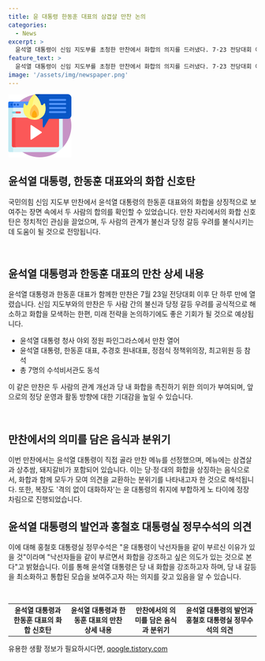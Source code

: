 ```yaml
---
title: 윤 대통령 한동훈 대표의 삼겹살 만찬 논의
categories:
  - News
excerpt: >
  윤석열 대통령이 신임 지도부를 초청한 만찬에서 화합의 의지를 드러냈다. 7·23 전당대회 이후 하루만에 이뤄진 이 만찬은 불신과 당정 갈등을 해소하려는 뜻으로 해석된다. 대통령실은 삼겹살과 상추쌈 등 다채로운 메뉴를 준비해 화합을 상징했으며, 낙선자도 초청해 갈등을 최소화하고 화합을 강조했다. 이 모든 행보는 당정이 화합하는 모습을 보이려는 의도로 전해졌다.
feature_text: >
  윤석열 대통령이 신임 지도부를 초청한 만찬에서 화합의 의지를 드러냈다. 7·23 전당대회 이후 하루만에 이뤄진 이 만찬은 불신과 당정 갈등을 해소하려는 뜻으로 해석된다. 대통령실은 삼겹살과 상추쌈 등 다채로운 메뉴를 준비해 화합을 상징했으며, 낙선자도 초청해 갈등을 최소화하고 화합을 강조했다. 이 모든 행보는 당정이 화합하는 모습을 보이려는 의도로 전해졌다.
image: '/assets/img/newspaper.png'
---
```


<p><img src="/assets/img/news.png" alt="rentncar 속보" /></p>

<h2 data-ke-size="size26">윤석열 대통령, 한동훈 대표와의 화합 신호탄</h2>

<p>국민의힘 신임 지도부 만찬에서 윤석열 대통령의 한동훈 대표와의 화합을 상징적으로 보여주는 장면 속에서 두 사람의 합의를 확인할 수 있었습니다. 만찬 자리에서의 화합 신호탄은 정치적인 관심을 끌었으며, 두 사람의 관계가 불신과 당정 갈등 우려를 불식시키는 데 도움이 될 것으로 전망됩니다.</p>

<p data-ke-size="size16">&nbsp;</p>

<h2 data-ke-size="size24">윤석열 대통령과 한동훈 대표의 만찬 상세 내용</h2>

<p>윤석열 대통령과 한동훈 대표가 함께한 만찬은 7월 23일 전당대회 이후 단 하루 만에 열렸습니다. 신임 지도부와의 만찬은 두 사람 간의 불신과 당정 갈등 우려를 공식적으로 해소하고 화합을 모색하는 한편, 미래 전략을 논의하기에도 좋은 기회가 될 것으로 예상됩니다.</p>

<ul>
  <li>윤석열 대통령 청사 야외 정원 파인그라스에서 만찬 열어</li>
  <li>윤석열 대통령, 한동훈 대표, 추경호 원내대표, 정점식 정책위의장, 최고위원 등 참석</li>
  <li>총 7명의 수석비서관도 동석</li>
</ul>

<p>이 같은 만찬은 두 사람의 관계 개선과 당 내 화합을 촉진하기 위한 의미가 부여되며, 앞으로의 정당 운영과 활동 방향에 대한 기대감을 높일 수 있습니다. </p>

<p data-ke-size="size16">&nbsp;</p>

<h2 data-ke-size="size24">만찬에서의 의미를 담은 음식과 분위기</h2>

<p>이번 만찬에서는 윤석열 대통령이 직접 골라 만찬 메뉴를 선정했으며, 메뉴에는 삼겹살과 상추쌈, 돼지갈비가 포함되어 있습니다. 이는 당·정·대의 화합을 상징하는 음식으로서, 화합과 함께 모두가 모여 의견을 교환하는 분위기를 나타내고자 한 것으로 해석됩니다. 또한, 복장도 '격의 없이 대화하자'는 윤 대통령의 취지에 부합하게 노 타이에 정장 차림으로 진행되었습니다.</p>

<h2 data-ke-size="size24">윤석열 대통령의 발언과 홍철호 대통령실 정무수석의 의견</h2>

<p>이에 대해 홍철호 대통령실 정무수석은 "윤 대통령이 낙선자들을 같이 부르신 이유가 있을 것"이라며 "낙선자들을 같이 부르면서 화합을 강조하고 싶은 의도가 있는 것으로 본다"고 밝혔습니다. 이를 통해 윤석열 대통령은 당 내 화합을 강조하고자 하며, 당 내 갈등을 최소화하고 통합된 모습을 보여주고자 하는 의지를 갖고 있음을 알 수 있습니다.</p>

<p data-ke-size="size16">&nbsp;</p>

<table>
<tbody>
<tr>
<td style="text-align: center; height: 17px;"><b>윤석열 대통령과 한동훈 대표의 화합 신호탄</b></td>
<td style="text-align: center; height: 17px;"><b>윤석열 대통령과 한동훈 대표의 만찬 상세 내용</b></td>
<td style="text-align: center; height: 17px;"><b>만찬에서의 의미를 담은 음식과 분위기</b></td>
<td style="text-align: center; height: 17px;"><b>윤석열 대통령의 발언과 홍철호 대통령실 정무수석의 의견</b></td>
</tr>
</tbody>
</table>
유용한 생활 정보가 필요하시다면, <a href="https://qoogle.tistory.com" rel="dofollow">qoogle.tistory.com</a>


